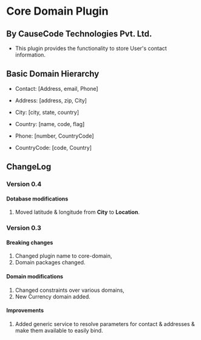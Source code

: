 Core Domain Plugin
=======================

## By CauseCode Technologies Pvt. Ltd.

* This plugin provides the functionality to store User's contact information.

## Basic Domain Hierarchy

* Contact: [Address, email, Phone]

* Address: [address, zip, City]

* City: [city, state, country]

* Country: [name, code, flag]

* Phone: [number, CountryCode]

* CountryCode: [code, Country]

## ChangeLog

### Version 0.4

#### Dotabase modifications

1. Moved latitude & longitude from **City** to **Location**.

### Version 0.3

#### Breaking changes

1. Changed plugin name to core-domain,
2. Domain packages changed.

#### Domain modifications

1. Changed constraints over various domains,
2. New Currency domain added.

#### Improvements

1. Added generic service to resolve parameters for contact & addresses & make them available to easily bind.